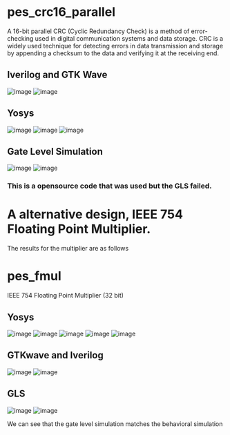 # pes_crc16_parallel

A 16-bit parallel CRC (Cyclic Redundancy Check) is a method of error-checking used in digital communication systems and data storage. CRC is a widely used technique for detecting errors in data transmission and storage by appending a checksum to the data and verifying it at the receiving end.

## Iverilog and GTK Wave
![image](https://github.com/mauriya0202/pes_crc16_parallel/assets/112739882/4de26572-d10a-4b74-909b-fba5683d56be)
![image](https://github.com/mauriya0202/pes_crc16_parallel/assets/112739882/f5b38f42-47e5-4895-be55-9736122fcec8)

## Yosys
![image](https://github.com/mauriya0202/pes_crc16_parallel/assets/112739882/cd4c8afb-d2ec-4ccd-9c77-c6efa7257d4c)
![image](https://github.com/mauriya0202/pes_crc16_parallel/assets/112739882/e4aa42a2-4a9f-40da-9f5e-ebbb3668446c)
![image](https://github.com/mauriya0202/pes_crc16_parallel/assets/112739882/e7de79f6-7be0-4d70-a392-97be819082ce)

## Gate Level Simulation
![image](https://github.com/mauriya0202/pes_crc16_parallel/assets/112739882/93771bd3-84ec-4442-b8fc-0af9bde286cd)
![image](https://github.com/mauriya0202/pes_crc16_parallel/assets/112739882/79a6db78-82e7-4026-a5d5-2fdd5c253f26)

 ### This is a opensource code that was used but the GLS failed. 
 
 # A alternative design, IEEE 754 Floating Point Multiplier.

The results for the multiplier are as follows

# pes_fmul

IEEE 754 Floating Point Multiplier (32 bit)

## Yosys


![image](https://github.com/mauriya0202/pes_fmul/assets/112739882/d9986110-4e44-4de9-b606-d78f3de24d50)
![image](https://github.com/mauriya0202/pes_fmul/assets/112739882/cd486440-011b-4ab1-9e28-ca6cb7e5d08b)
![image](https://github.com/mauriya0202/pes_fmul/assets/112739882/c264a898-4cf5-48fc-b921-af6ba3ea8054)
![image](https://github.com/mauriya0202/pes_fmul/assets/112739882/baf6f37b-56a0-4799-a4bb-9186f5b2cc9c)
![image](https://github.com/mauriya0202/pes_fmul/assets/112739882/d45135d6-9c9d-41bc-8395-bc984ed1e809)



## GTKwave and Iverilog 

![image](https://github.com/mauriya0202/pes_fmul/assets/112739882/91f1ee2f-bec1-43d9-ae3f-cd9a0212de8f)
![image](https://github.com/mauriya0202/pes_fmul/assets/112739882/634012b3-b091-4287-8f2a-1d8a6a8b0979)

## GLS

![image](https://github.com/mauriya0202/pes_fmul/assets/112739882/d8f0e037-ad8a-45f2-9255-34991b233122)
![image](https://github.com/mauriya0202/pes_fmul/assets/112739882/15d10d65-a20d-4686-8ef0-653e4b35a62e)

We can see that the gate level simulation matches the behavioral simulation

